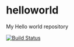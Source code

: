 # helloworld
My Hello world repository

[![Build Status](https://travis-ci.org/richkempinski/helloworld.svg?branch=master)](https://travis-ci.org/richkempinski/helloworld)

